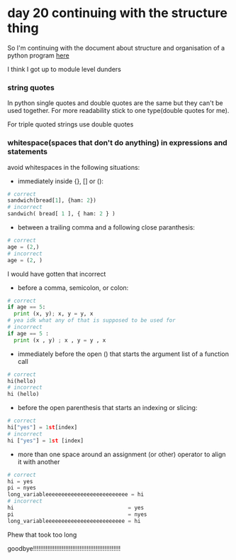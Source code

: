 # day 20 continuing with the structure thing

So I'm continuing with the document about structure and organisation of a python program [here](https://peps.python.org/pep-0008/#should-a-line-break-before-or-after-a-binary-operator)

I think I got up to module level dunders

### string quotes

In python single quotes and double quotes are the same but they can't be used together.
For more readability stick to one type(double quotes for me).

For triple quoted strings use double quotes

### whitespace(spaces that don't do anything) in expressions and statements

avoid whitespaces in the following situations:
- immediately inside {}, [] or ():

``` python
# correct
sandwich(bread[1], {ham: 2})
# incorrect
sandwich( bread[ 1 ], { ham: 2 } )
```
- between a trailing comma and a following close paranthesis:
``` python
# correct
age = (2,)
# incorrect
age = (2, )
```
  I would have gotten that incorrect

- before a comma, semicolon, or colon:
``` python
# correct
if age == 5:
  print (x, y); x, y = y, x
# yea idk what any of that is supposed to be used for
# incorrect
if age == 5 :
  print (x , y) ; x , y = y , x
```
- immediately before the open () that starts the argument list of a function call
``` python
# correct
hi(hello)
# incorrect
hi (hello)
```
- before the open parenthesis that starts an indexing or slicing:
``` python
# correct
hi["yes"] = 1st[index]
# incorrect
hi ["yes"] = 1st [index]
```
- more than one space around an assignment (or other) operator to align it with another
``` python
# correct
hi = yes
pi = nyes
long_variableeeeeeeeeeeeeeeeeeeeeeeeee = hi
# incorrect
hi                                    = yes
pi                                    = nyes
long_variableeeeeeeeeeeeeeeeeeeeeeeee = hi
```
Phew that took too long

goodbye!!!!!!!!!!!!!!!!!!!!!!!!!!!!!!!!!!!!!!!!!!!!!!!!!
